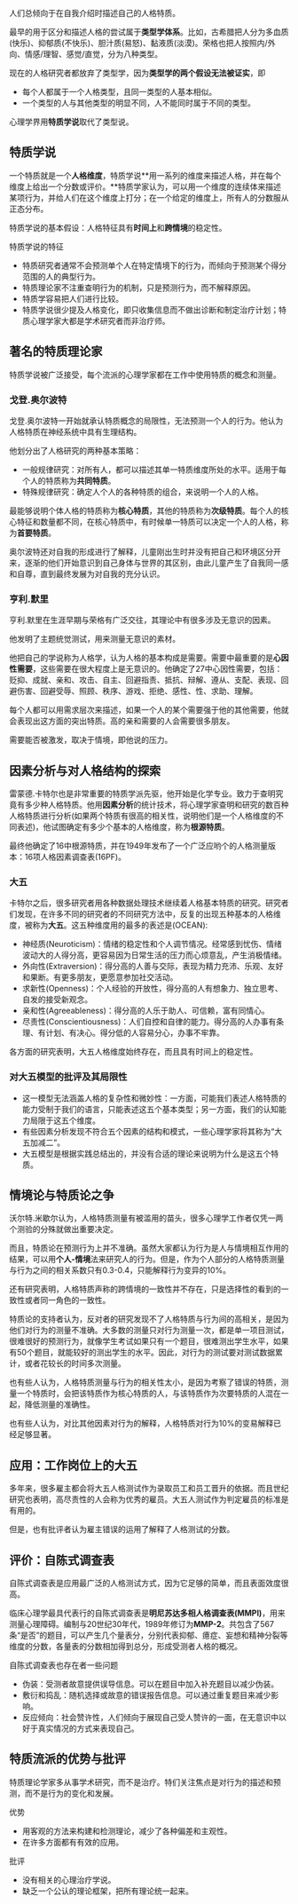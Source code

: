 人们总倾向于在自我介绍时描述自己的人格特质。



最早的用于区分和描述人格的尝试属于**类型学体系**。比如，古希腊把人分为多血质(快乐)、抑郁质(不快乐)、胆汁质(易怒)、黏液质(淡漠)。荣格也把人按照内/外向、情感/理智、感觉/直觉，分为八种类型。



现在的人格研究者都放弃了类型学，因为**类型学的两个假设无法被证实**，即

+ 每个人都属于一个人格类型，且同一类型的人基本相似。
+ 一个类型的人与其他类型的明显不同，人不能同时属于不同的类型。

心理学界用**特质学说**取代了类型说。



## 特质学说

一个特质就是一个**人格维度**，特质学说**用一系列的维度来描述人格，并在每个维度上给出一个分数或评价。**特质学家认为，可以用一个维度的连续体来描述某项行为，并给人们在这个维度上打分；在一个给定的维度上，所有人的分数服从正态分布。



特质学说的基本假设：人格特征具有**时间上**和**跨情境**的稳定性。



特质学说的特征

+ 特质研究者通常不会预测单个人在特定情境下的行为，而倾向于预测某个得分范围的人的典型行为。
+ 特质理论家不注重查明行为的机制，只是预测行为，而不解释原因。
+ 特质学容易把人们进行比较。
+ 特质学说很少提及人格变化，即只收集信息而不做出诊断和制定治疗计划；特质心理学家大都是学术研究者而非治疗师。



## 著名的特质理论家

特质学说被广泛接受，每个流派的心理学家都在工作中使用特质的概念和测量。



### 戈登.奥尔波特



戈登.奥尔波特一开始就承认特质概念的局限性，无法预测一个人的行为。他认为人格特质在神经系统中具有生理结构。

他划分出了人格研究的两种基本策略：

+ 一般规律研究：对所有人，都可以描述其单一特质维度所处的水平。适用于每个人的特质称为**共同特质**。
+ 特殊规律研究：确定人个人的各种特质的组合，来说明一个人的人格。

最能够说明个体人格的特质称为**核心特质**，其他的特质称为**次级特质**。每个人的核心特征和数量都不同，在核心特质中，有时候单一特质可以决定一个人的人格，称为**首要特质**。



奥尔波特还对自我的形成进行了解释，儿童刚出生时并没有把自己和环境区分开来，逐渐的他们开始意识到自己身体与世界的其区别，由此儿童产生了自我同一感和自尊，直到最终发展为对自我的充分认识。



### 亨利.默里

亨利.默里在生涯早期与荣格有广泛交往，其理论中有很多涉及无意识的因素。

他发明了主题统觉测试，用来测量无意识的素材。



他把自己的学说称为人格学，认为人格的基本构成是需要。需要中最重要的是**心因性需要**，这些需要在很大程度上是无意识的。他确定了27中心因性需要，包括：贬抑、成就、亲和、攻击、自主、回避指责、抵抗、辩解、遵从、支配、表现、回避伤害、回避受辱、照顾、秩序、游戏、拒绝、感性、性、求助、理解。

每个人都可以用需求层次来描述，如果一个人的某个需要强于他的其他需要，他就会表现出这方面的突出特质。高的亲和需要的人会需要很多朋友。

需要能否被激发，取决于情境，即他说的压力。



## 因素分析与对人格结构的探索



雷蒙德.卡特尔也是非常重要的特质学派先驱，他开始是化学专业。致力于查明究竟有多少种人格特质。他用**因素分析**的统计技术，将心理学家查明和研究的数百种人格特质进行分析(如果两个特质有很高的相关性，说明他们是一个人格维度的不同表述)，他试图确定有多少个基本的人格维度，称为**根源特质**。



最终他确定了16中根源特质，并在1949年发布了一个广泛应哟个的人格测量版本：16项人格因素调查表(16PF)。



### 大五



卡特尔之后，很多研究者用各种数据处理技术继续着人格基本特质的研究。研究者们发现，在许多不同的研究者的不同研究方法中，反复的出现五种基本的人格维度，被称为**大五**。这五种维度用的最多的表述是(OCEAN):

+ 神经质(Neuroticism)：情绪的稳定性和个人调节情况。经常感到忧伤、情绪波动大的人得分高，更容易因为日常生活的压力而心烦意乱，产生消极情绪。
+ 外向性(Extraversion)：得分高的人善与交际，表现为精力充沛、乐观、友好和果断。有更多朋友，更愿意参加社交活动。
+ 求新性(Openness)：个人经验的开放性，得分高的人有想象力、独立思考、自发的接受新观念。
+ 亲和性(Agreeableness)：得分高的人乐于助人、可信赖，富有同情心。
+ 尽责性(Conscientiousness)：人们自控和自律的能力。得分高的人办事有条理、有计划、有决心。得分低的人容易分心，办事不牢靠。

各方面的研究表明，大五人格维度始终存在，而且具有时间上的稳定性。



### 对大五模型的批评及其局限性



+ 这一模型无法涵盖人格的复杂性和微妙性：一方面，可能我们表述人格特质的能力受制于我们的语言，只能表述这五个基本类型；另一方面，我们的认知能力局限于这五个维度。
+ 有些因素分析发现不符合五个因素的结构和模式，一些心理学家将其称为“大五加减二”。
+ 大五模型是根据实践总结出的，并没有合适的理论来说明为什么是这五个特质。



## 情境论与特质论之争

沃尔特.米歇尔认为，人格特质测量有被滥用的苗头，很多心理学工作者仅凭一两个测验的分殊就做出重要决定。

而且，特质论在预测行为上并不准确。虽然大家都认为行为是人与情境相互作用的结果，可以用**个人-情境**法来研究人的行为。但是，作为个人部分的人格特质测量与行为之间的相关系数只有0.3-0.4，只能解释行为变异的10%。

还有研究表明，人格特质声称的跨情境的一致性并不存在，只是选择性的看到的一致性或者同一角色的一致性。



特质论的支持者认为，反对者的研究发现不了人格特质与行为间的高相关，是因为他们对行为的测量不准确。大多数的测量只对行为测量一次，都是单一项目测试，很难很好的预测行为，就像学生考试如果只有一个题目，很难测出学生水平，如果有50个题目，就能较好的测出学生的水平。因此，对行为的测试要对测试数据累计，或者花较长的时间多次测量。



也有些人认为，人格特质测量与行为的相关性太小，是因为考察了错误的特质，测量一个特质时，会把该特质作为核心特质的人，与该特质作为次要特质的人混在一起，降低测量的准确性。

也有些人认为，对比其他因素对行为的解释，人格特质对行为10%的变易解释已经足够显著。



## 应用：工作岗位上的大五



多年来，很多雇主都会将大五人格测试作为录取员工和员工晋升的依据。而且世纪研究也表明，高尽责性的人会称为优秀的雇员。大五人测试作为判定雇员的标准是有用的。



但是，也有批评者认为雇主错误的运用了解释了人格测试的分数。



## 评价：自陈式调查表

自陈式调查表是应用最广泛的人格测试方式，因为它足够的简单，而且表面效度很高。

临床心理学最具代表行的自陈式调查表是**明尼苏达多相人格调查表(MMPI)**，用来测量心理障碍。编制与20世纪30年代，1989年修订为**MMP-2**。共包含了567条“是否”的题目，可以产生几个量表分，分别代表抑郁、癔症、妄想和精神分裂等维度的分数，各量表的分数相加得到总分，形成受测者人格的概况。



自陈式调查表也存在者一些问题

+ 伪装：受测者故意提供误导信息。可以在题目中加入补充题目以减少伪装。
+ 敷衍和捣乱：随机选择或故意的错误报告信息。可以通过重复题目来减少影响。
+ 反应倾向：社会赞许性，人们倾向于展现自己受人赞许的一面，在无意识中以好于真实情况的方式来表现自己。

## 特质流派的优势与批评

 特质理论学家多从事学术研究，而不是治疗。特们关注焦点是对行为的描述和预测，而不是行为的变化和发展。



优势

+ 用客观的方法来构建和检测理论，减少了各种偏差和主观性。
+ 在许多方面都有有效的应用。

批评

+ 没有相关的心理治疗学说。
+ 缺乏一个公认的理论框架，把所有理论统一起来。

